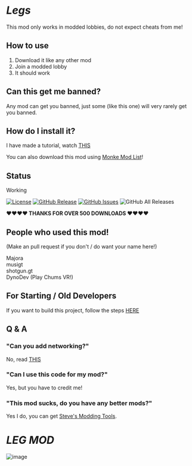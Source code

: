 # *Legs*
This mod only works in modded lobbies, do not expect cheats from me!

## How to use
1. Download it like any other mod
2. Join a modded lobby
3. It should work

## Can this get me banned?
Any mod can get you banned, just some (like this one) will very rarely get you banned.

## How do I install it?
I have made a tutorial, watch [THIS](https://www.youtube.com/watch?v=64WKT6eUkfo)

You can also download this mod using [Monke Mod List](https://github.com/MrBanana01/MonkeModList)!

## Status
Working              

[![License](https://img.shields.io/badge/License-MIT-blue.svg)](https://opensource.org/licenses/MIT)
[![GitHub Release](https://img.shields.io/github/release/SteveTheAnimator/Legs.svg)](https://github.com/SteveTheAnimator/Legs/releases)
[![GitHub Issues](https://img.shields.io/github/issues/SteveTheAnimator/Legs.svg)](https://github.com/SteveTheAnimator/Legs/issues)
![GitHub All Releases](https://img.shields.io/github/downloads/SteveTheAnimator/Legs/total)

 **❤️❤️❤️❤️ THANKS FOR OVER 500 DOWNLOADS ❤️❤️❤️❤️**

## People who used this mod!
(Make an pull request if you don't / do want your name here!)      

Majora    
musigt  
shotgun.gt  
DynoDev  (Play Chums VR!)    

## For Starting / Old Developers
If you want to build this project, follow the steps [HERE](https://github.com/SteveTheAnimator/Legs/blob/main/How%20To%20Build.md)

## Q & A
### "Can you add networking?"    
No, read [THIS](https://github.com/SteveTheAnimator/Legs/blob/main/No%20Networking.md)    
### "Can I use this code for my mod?"    
Yes, but you have to credit me!    
### "This mod sucks, do you have any better mods?"    
Yes I do, you can get [Steve's Modding Tools](https://github.com/SteveTheAnimator/Steves-Modding-Tools).    

# *LEG MOD*
![image](https://github.com/SteveTheAnimator/Legs/assets/103543324/a7192129-7f1c-4e34-8ea2-8f796e96de40)
